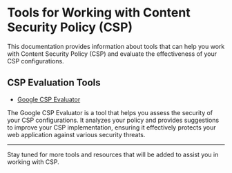 # Tools for Working with Content Security Policy (CSP)

This documentation provides information about tools that can help you work with Content Security Policy (CSP) and evaluate the effectiveness of your CSP configurations.

## CSP Evaluation Tools

- [Google CSP Evaluator](https://csp-evaluator.withgoogle.com/)

The Google CSP Evaluator is a tool that helps you assess the security of your CSP configurations. It analyzes your policy and provides suggestions to improve your CSP implementation, ensuring it effectively protects your web application against various security threats.

---

Stay tuned for more tools and resources that will be added to assist you in working with CSP.

